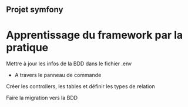  ## Projet symfony

  # Apprentissage du framework par la pratique

 Mettre à jour les infos de la BDD dans le fichier .env

* A travers le panneau de commande

Créer les controllers, les tables et définir les types de relation

Faire la migration vers la BDD



 